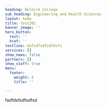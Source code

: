 ```yaml
---
heading: Belkirk College
sub_heading: Engineering and Health Sciences
layout: home
title: test201
banner_image: ''
hero_button:
  text: ''
  href: ''
textline: dafsdfsdfsdfdsfs
services: []
show_news: false
partners: []
show_staff: true
menu:
  footer:
    weight: 4
    title: ''

---
```

fadfdsfsdfsdfsd